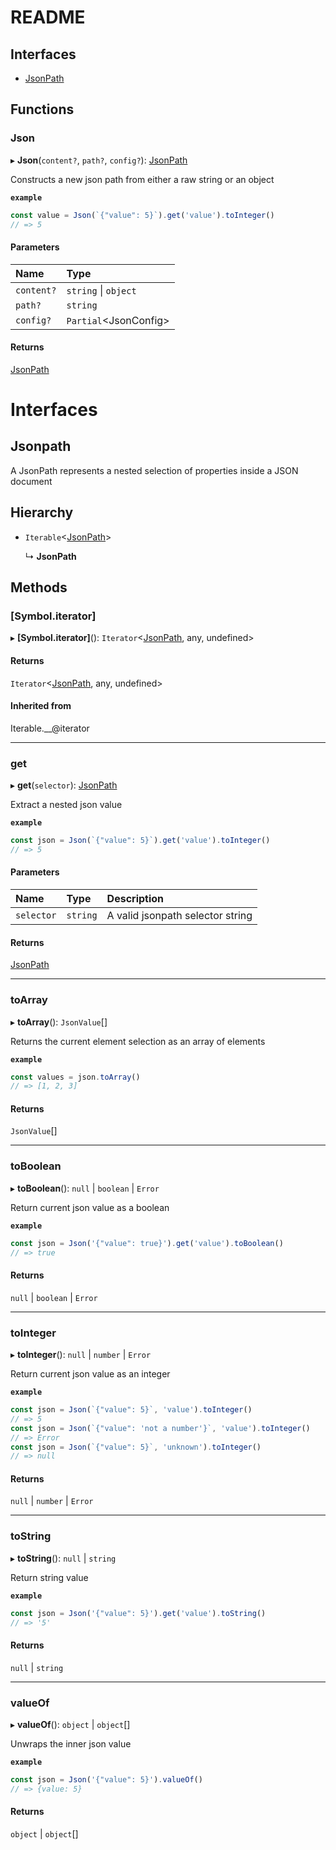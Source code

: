 # README

## Interfaces

- [JsonPath](#jsonpath)

## Functions

### Json

▸ **Json**(`content?`, `path?`, `config?`): [JsonPath](#jsonpath)

Constructs a new json path from either a raw string
or an object

**`example`**
```typescript
const value = Json(`{"value": 5}`).get('value').toInteger()
// => 5
```

#### Parameters

| Name | Type |
| :------ | :------ |
| `content?` | `string` \| `object` |
| `path?` | `string` |
| `config?` | `Partial`<JsonConfig\> |

#### Returns

[JsonPath](#jsonpath)

# Interfaces

## Jsonpath

A JsonPath represents a nested selection of
properties inside a JSON document

## Hierarchy

- `Iterable`<[JsonPath](#jsonpath)\>

  ↳ **JsonPath**

## Methods

### [Symbol.iterator]

▸ **[Symbol.iterator]**(): `Iterator`<[JsonPath](#jsonpath), any, undefined\>

#### Returns

`Iterator`<[JsonPath](#jsonpath), any, undefined\>

#### Inherited from

Iterable.\_\_@iterator

___

### get

▸ **get**(`selector`): [JsonPath](#jsonpath)

Extract a nested json value

**`example`**
```typescript
const json = Json(`{"value": 5}`).get('value').toInteger()
// => 5
```

#### Parameters

| Name | Type | Description |
| :------ | :------ | :------ |
| `selector` | `string` | A valid jsonpath selector string |

#### Returns

[JsonPath](#jsonpath)

___

### toArray

▸ **toArray**(): `JsonValue`[]

Returns the current element selection as
an array of elements

**`example`**
```typescript
const values = json.toArray()
// => [1, 2, 3]
```

#### Returns

`JsonValue`[]

___

### toBoolean

▸ **toBoolean**(): ``null`` \| `boolean` \| `Error`

Return current json value as a boolean

**`example`**
```typescript
const json = Json('{"value": true}').get('value').toBoolean()
// => true
```

#### Returns

``null`` \| `boolean` \| `Error`

___

### toInteger

▸ **toInteger**(): ``null`` \| `number` \| `Error`

Return current json value as an integer

**`example`**
```typescript
const json = Json(`{"value": 5}`, 'value').toInteger()
// => 5
const json = Json(`{"value": 'not a number'}`, 'value').toInteger()
// => Error
const json = Json(`{"value": 5}`, 'unknown').toInteger()
// => null
```

#### Returns

``null`` \| `number` \| `Error`

___

### toString

▸ **toString**(): ``null`` \| `string`

Return string value

**`example`**
```typescript
const json = Json('{"value": 5}').get('value').toString()
// => '5'
```

#### Returns

``null`` \| `string`

___

### valueOf

▸ **valueOf**(): `object` \| `object`[]

Unwraps the inner json value

**`example`**
```typescript
const json = Json('{"value": 5}').valueOf()
// => {value: 5}
```

#### Returns

`object` \| `object`[]
